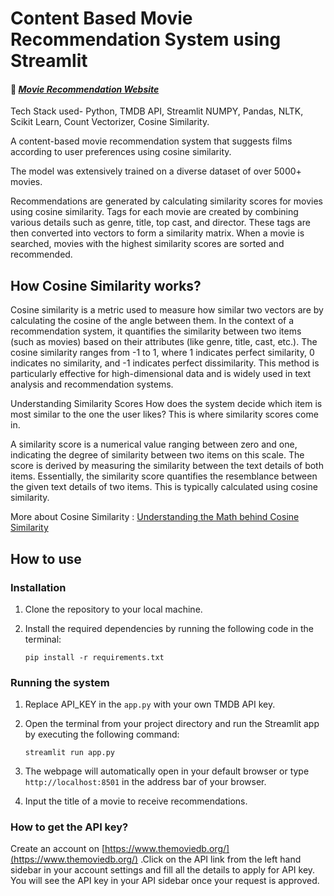 # Content Based Movie Recommendation System using Streamlit

#### 🔗 *[Movie Recommendation Website](https://movie-recomendation-system-new.streamlit.app/)*

Tech Stack used- Python, TMDB API, Streamlit NUMPY, Pandas, NLTK, Scikit Learn, Count Vectorizer, Cosine Similarity.

A content-based movie recommendation system that suggests films according to user preferences using cosine similarity.

The model was extensively trained on a diverse dataset of over 5000+ movies.

Recommendations are generated by calculating similarity scores for movies using cosine similarity. Tags for each movie are created by combining various details such as genre, title, top cast, and director. These tags are then converted into vectors to form a similarity matrix. When a movie is searched, movies with the highest similarity scores are sorted and recommended.


## How Cosine Similarity works?

Cosine similarity is a metric used to measure how similar two vectors are by calculating the cosine of the angle between them. In the context of a recommendation system, it quantifies the similarity between two items (such as movies) based on their attributes (like genre, title, cast, etc.). The cosine similarity ranges from -1 to 1, where 1 indicates perfect similarity, 0 indicates no similarity, and -1 indicates perfect dissimilarity. This method is particularly effective for high-dimensional data and is widely used in text analysis and recommendation systems.

Understanding Similarity Scores
How does the system decide which item is most similar to the one the user likes? This is where similarity scores come in.

A similarity score is a numerical value ranging between zero and one, indicating the degree of similarity between two items on this scale. The score is derived by measuring the similarity between the text details of both items. Essentially, the similarity score quantifies the resemblance between the given text details of two items. This is typically calculated using cosine similarity.

More about Cosine Similarity : [Understanding the Math behind Cosine Similarity](https://www.machinelearningplus.com/nlp/cosine-similarity/)

## How to use
### Installation
1. Clone the repository to your local machine.
2. Install the required dependencies by running the following code in the terminal:
   
   ```
   pip install -r requirements.txt
   ```
### Running the system
1. Replace API_KEY in the ```app.py``` with your own TMDB API key.
2. Open the terminal from your project directory and run the Streamlit app by executing the following command:
   
   ```
   streamlit run app.py
   ```
4. The webpage will automatically open in your default browser or type ```http://localhost:8501``` in the address bar of your browser.
5. Input the title of a movie to receive recommendations.

### How to get the API key?
Create an account on [https://www.themoviedb.org/](https://www.themoviedb.org/) .Click on the API link from the left hand sidebar in your account settings and fill all the details to apply for API key. You will see the API key in your API sidebar once your request is approved.
